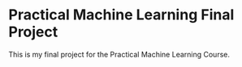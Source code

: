 # Practical Machine Learning Final Project

This is my final project for the Practical Machine Learning Course. 

